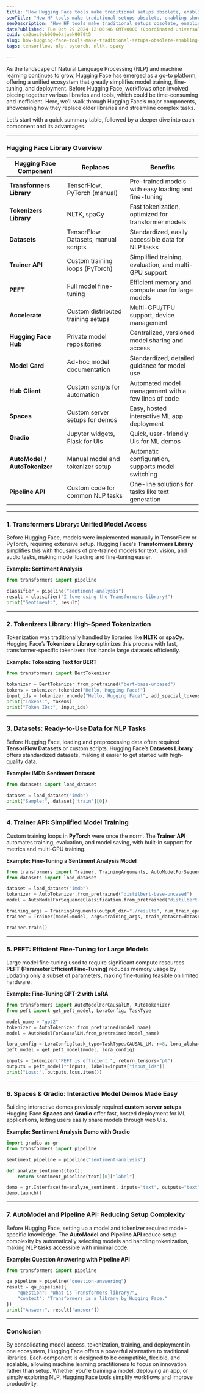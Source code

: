 ```yaml
---
title: "How Hugging Face tools make traditional setups obsolete, enabling shorter code?"
seoTitle: "How HF tools make traditional setups obsolete, enabling shorter code"
seoDescription: "How HF tools make traditional setups obsolete, enabling shorter"
datePublished: Tue Oct 29 2024 12:00:46 GMT+0000 (Coordinated Universal Time)
cuid: cm2uec8yb000e0ajuek9079t5
slug: how-hugging-face-tools-make-traditional-setups-obsolete-enabling-shorter-code
tags: tensorflow, nlp, pytorch, nltk, spacy

---
```


As the landscape of Natural Language Processing (NLP) and machine learning continues to grow, Hugging Face has emerged as a go-to platform, offering a unified ecosystem that greatly simplifies model training, fine-tuning, and deployment. Before Hugging Face, workflows often involved piecing together various libraries and tools, which could be time-consuming and inefficient. Here, we’ll walk through Hugging Face’s major components, showcasing how they replace older libraries and streamline complex tasks.

Let’s start with a quick summary table, followed by a deeper dive into each component and its advantages.

---

### Hugging Face Library Overview

| Hugging Face Component | Replaces | Benefits |
| --- | --- | --- |
| **Transformers Library** | TensorFlow, PyTorch (manual) | Pre-trained models with easy loading and fine-tuning |
| **Tokenizers Library** | NLTK, spaCy | Fast tokenization, optimized for transformer models |
| **Datasets** | TensorFlow Datasets, manual scripts | Standardized, easily accessible data for NLP tasks |
| **Trainer API** | Custom training loops (PyTorch) | Simplified training, evaluation, and multi-GPU support |
| **PEFT** | Full model fine-tuning | Efficient memory and compute use for large models |
| **Accelerate** | Custom distributed training setups | Multi-GPU/TPU support, device management |
| **Hugging Face Hub** | Private model repositories | Centralized, versioned model sharing and access |
| **Model Card** | Ad-hoc model documentation | Standardized, detailed guidance for model use |
| **Hub Client** | Custom scripts for automation | Automated model management with a few lines of code |
| **Spaces** | Custom server setups for demos | Easy, hosted interactive ML app deployment |
| **Gradio** | Jupyter widgets, Flask for UIs | Quick, user-friendly UIs for ML demos |
| **AutoModel / AutoTokenizer** | Manual model and tokenizer setup | Automatic configuration, supports model switching |
| **Pipeline API** | Custom code for common NLP tasks | One-line solutions for tasks like text generation |

---

### 1\. **Transformers Library: Unified Model Access**

Before Hugging Face, models were implemented manually in TensorFlow or PyTorch, requiring extensive setup. Hugging Face's **Transformers Library** simplifies this with thousands of pre-trained models for text, vision, and audio tasks, making model loading and fine-tuning easier.

**Example: Sentiment Analysis**

```python
from transformers import pipeline

classifier = pipeline("sentiment-analysis")
result = classifier("I love using the Transformers library!")
print("Sentiment:", result)
```

---

### 2\. **Tokenizers Library: High-Speed Tokenization**

Tokenization was traditionally handled by libraries like **NLTK** or **spaCy**. Hugging Face’s **Tokenizers Library** optimizes this process with fast, transformer-specific tokenizers that handle large datasets efficiently.

**Example: Tokenizing Text for BERT**

```python
from transformers import BertTokenizer

tokenizer = BertTokenizer.from_pretrained("bert-base-uncased")
tokens = tokenizer.tokenize("Hello, Hugging Face!")
input_ids = tokenizer.encode("Hello, Hugging Face!", add_special_tokens=True)
print("Tokens:", tokens)
print("Token IDs:", input_ids)
```

---

### 3\. **Datasets: Ready-to-Use Data for NLP Tasks**

Before Hugging Face, loading and preprocessing data often required **TensorFlow Datasets** or custom scripts. Hugging Face’s **Datasets Library** offers standardized datasets, making it easier to get started with high-quality data.

**Example: IMDb Sentiment Dataset**

```python
from datasets import load_dataset

dataset = load_dataset("imdb")
print("Sample:", dataset['train'][0])
```

---

### 4\. **Trainer API: Simplified Model Training**

Custom training loops in **PyTorch** were once the norm. The **Trainer API** automates training, evaluation, and model saving, with built-in support for metrics and multi-GPU training.

**Example: Fine-Tuning a Sentiment Analysis Model**

```python
from transformers import Trainer, TrainingArguments, AutoModelForSequenceClassification, AutoTokenizer
from datasets import load_dataset

dataset = load_dataset("imdb")
tokenizer = AutoTokenizer.from_pretrained("distilbert-base-uncased")
model = AutoModelForSequenceClassification.from_pretrained("distilbert-base-uncased")

training_args = TrainingArguments(output_dir="./results", num_train_epochs=3, per_device_train_batch_size=8)
trainer = Trainer(model=model, args=training_args, train_dataset=dataset["train"])

trainer.train()
```

---

### 5\. **PEFT: Efficient Fine-Tuning for Large Models**

Large model fine-tuning used to require significant compute resources. **PEFT (Parameter Efficient Fine-Tuning)** reduces memory usage by updating only a subset of parameters, making fine-tuning feasible on limited hardware.

**Example: Fine-Tuning GPT-2 with LoRA**

```python
from transformers import AutoModelForCausalLM, AutoTokenizer
from peft import get_peft_model, LoraConfig, TaskType

model_name = "gpt2"
tokenizer = AutoTokenizer.from_pretrained(model_name)
model = AutoModelForCausalLM.from_pretrained(model_name)

lora_config = LoraConfig(task_type=TaskType.CAUSAL_LM, r=8, lora_alpha=32, lora_dropout=0.1)
peft_model = get_peft_model(model, lora_config)

inputs = tokenizer("PEFT is efficient.", return_tensors="pt")
outputs = peft_model(**inputs, labels=inputs["input_ids"])
print("Loss:", outputs.loss.item())
```

---

### 6\. **Spaces & Gradio: Interactive Model Demos Made Easy**

Building interactive demos previously required **custom server setups**. Hugging Face **Spaces** and **Gradio** offer fast, hosted deployment for ML applications, letting users easily share models through web UIs.

**Example: Sentiment Analysis Demo with Gradio**

```python
import gradio as gr
from transformers import pipeline

sentiment_pipeline = pipeline("sentiment-analysis")

def analyze_sentiment(text):
    return sentiment_pipeline(text)[0]["label"]

demo = gr.Interface(fn=analyze_sentiment, inputs="text", outputs="text")
demo.launch()
```

---

### 7\. **AutoModel and Pipeline API: Reducing Setup Complexity**

Before Hugging Face, setting up a model and tokenizer required model-specific knowledge. The **AutoModel** and **Pipeline API** reduce setup complexity by automatically selecting models and handling tokenization, making NLP tasks accessible with minimal code.

**Example: Question Answering with Pipeline API**

```python
from transformers import pipeline

qa_pipeline = pipeline("question-answering")
result = qa_pipeline({
    "question": "What is Transformers library?",
    "context": "Transformers is a library by Hugging Face."
})
print("Answer:", result['answer'])
```

---

### Conclusion

By consolidating model access, tokenization, training, and deployment in one ecosystem, Hugging Face offers a powerful alternative to traditional libraries. Each component is designed to be compatible, flexible, and scalable, allowing machine learning practitioners to focus on innovation rather than setup. Whether you’re training a model, deploying an app, or simply exploring NLP, Hugging Face tools simplify workflows and improve productivity.